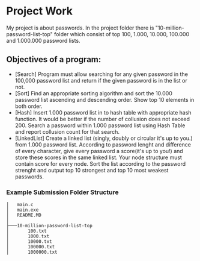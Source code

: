 # Project Work

My project is about passwords. In the project folder there is "10-million-password-list-top" folder which consist of top 100, 1.000, 10.000, 100.000 and 1.000.000 password lists.

## Objectives of a program:

 - [Search] Program must allow searching for any given password in the 100,000 password list and return if the given password is in the list or not. 
 - [Sort] Find an appropriate sorting algorithm and sort the 10.000 password list ascending and descending order. Show top 10 elements in both order.
 - [Hash] Insert 1.000 password list in to hash table with appropriate hash function. It would be better if the number of collusion does not exceed 200. Search a password within 1.000 password list using Hash Table and report collusion count for that search.
 - [LinkedList] Create a linked list (singly, doubly or circular it's up to you.) from 1.000 password list. According to password lenght and difference of every character, give every password a score(it's up to you!) and store these scores in the same linked list. Your node structure must contain score for every node. Sort the list according to the password strenght and output top 10 strongest and top 10 most weakest passwords.


### Example Submission Folder Structure

```
│   main.c
│   main.exe
│   README.MD
│
├───10-million-password-list-top
│       100.txt
│       1000.txt
│       10000.txt
│       100000.txt
│       1000000.txt
```